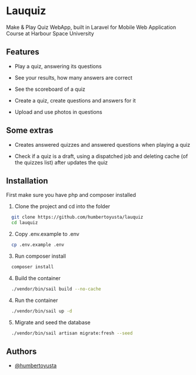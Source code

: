 
# Lauquiz

Make & Play Quiz WebApp, built in Laravel for Mobile Web Application Course at Harbour Space University

## Features

- Play a quiz, answering its questions

- See your results, how many answers are correct

- See the scoreboard of a quiz

- Create a quiz, create questions and answers for it

- Upload and use photos in questions

## Some extras

- Creates answered quizzes and answered questions when playing a quiz

- Check if a quiz is a draft, using a dispatched job and deleting cache (of the quizzes list) after updates the quiz

## Installation

First make sure you have php and composer installed

1. Clone the project and cd into the folder

```bash
  git clone https://github.com/humbertoyusta/lauquiz
  cd lauquiz
```

2. Copy .env.example to .env

```bash
  cp .env.example .env
```

3. Run composer install
    
```bash
  composer install
```

4. Build the container
    
```bash
  ./vendor/bin/sail build --no-cache
```

4. Run the container
    
```bash
  ./vendor/bin/sail up -d
```

5. Migrate and seed the database

```bash
  ./vendor/bin/sail artisan migrate:fresh --seed
```

## Authors

- [@humbertoyusta](https://www.github.com/humbertoyusta)


